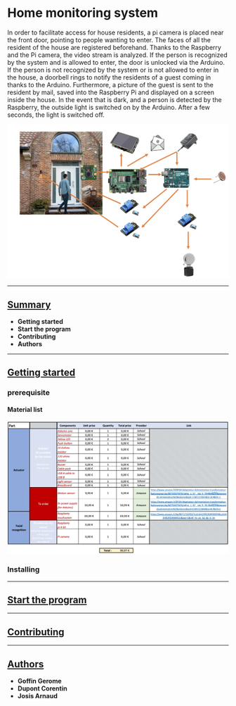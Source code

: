 <h1>Home monitoring system</h1>

In order to facilitate access for house residents, a pi camera is placed near the front door, pointing to people wanting to enter. The faces of all the resident of the house are registered beforehand.
Thanks to the Raspberry and the Pi camera, the video stream is analyzed. If the person is recognized by the system and is allowed to enter, the door is unlocked via the Arduino. If the person is not recognized by the system or is not allowed to enter in the house, a doorbell rings to notify the residents of a guest coming in thanks to the Arduino. Furthermore, a picture of the guest is sent to the resident by mail, saved into the Raspberry Pi and displayed on a screen inside the house.
In the event that is dark, and a person is detected by the Raspberry, the outside light is switched on by the Arduino. After a few seconds, the light is switched off.

<img src="pictures/project.png" alt="project" />
<hr>
<h2><u>Summary</u></h2>
<ul>
  <li><strong>Getting started</strong></li>
  <li><strong>Start the program</strong></li>
  <li><strong>Contributing</strong></li>
  <li><strong>Authors</strong></li>
</ul>
<hr>
<h2><u>Getting started</u></h2>
<h3>prerequisite</h3>
<h4>Material list</h4>
<img src="pictures/list_materials.jpeg" alt="Material_list" />
<h3>Installing</h3>

<hr>
<h2><u>Start the program</u></h2>

<hr>
<h2><u>Contributing</u></h2>

<hr>
<h2><u>Authors</u></h2>
<ul>
  <li><strong>Goffin Gerome</strong></li>
  <li><strong>Dupont Corentin</strong></li>
  <li><strong>Josis Arnaud</strong></li>
</ul>
